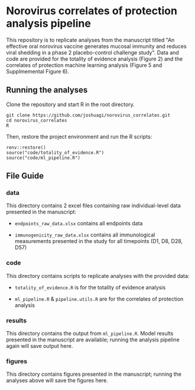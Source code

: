 # Norovirus correlates of protection analysis pipeline

This repository is to replicate analyses from the manuscript titled "An effective oral norovirus vaccine generates mucosal immunity and reduces viral shedding in a phase 2 placebo-control challenge study". Data and code are provided for the totality of evidence analysis (Figure 2) and the correlates of protection machine learning analysis (Figure 5 and Supplmemental Figure 6).


## Running the analyses

Clone the repository and start R in the root directory. 

```
git clone https://github.com/joshuagi/norovirus_correlates.git
cd norovirus_correlates
R
```

Then, restore the project environment and run the R scripts:

```
renv::restore()
source("code/totality_of_evidence.R")
source("code/ml_pipeline.R")
```


## File Guide

### data

This directory contains 2 excel files containing raw individual-level data presented in the manuscript:

- `endpoints_raw_data.xlsx` contains all endpoints data

- `immunogenicity_raw_data.xlsx` contains all immunological measurements presented in the study for all timepoints (D1, D8, D28, D57)

### code

This directory contains scripts to replicate analyses with the provided data:

- `totality_of_evidence.R` is for the totality of evidence analysis

- `ml_pipeline.R` & `pipeline.utils.R` are for the correlates of protection analysis

### results

This directory contains the output from `ml_pipeline.R`. Model results presented in the manuscript are available; running the analysis pipeline again will save output here.

### figures

This directory contains figures presented in the manuscript; running the analyses above will save the figures here.


